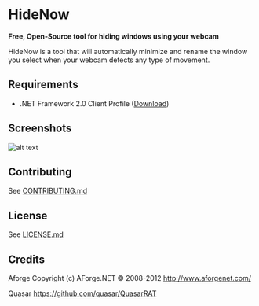 # HideNow

**Free, Open-Source tool for hiding windows using your webcam**

HideNow is a tool that will automatically minimize and rename the window you select when your webcam detects any type of movement.

Requirements
---
* .NET Framework 2.0 Client Profile ([Download](https://www.microsoft.com/en-us/download/details.aspx?id=16614))

Screenshots
---
![alt text](http://i.imgur.com/u42MnUu.png "HideNow")

Contributing
---
See [CONTRIBUTING.md](/CONTRIBUTING.md)

License
---
See [LICENSE.md](/LICENSE.md)

Credits
---

Aforge
Copyright (c) AForge.NET © 2008-2012 
http://www.aforgenet.com/

Quasar
https://github.com/quasar/QuasarRAT


